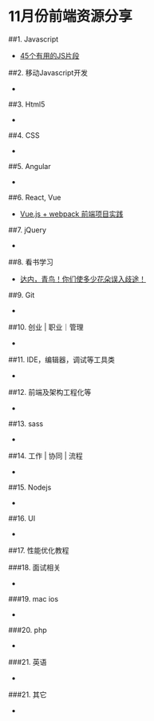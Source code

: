 # 11月份前端资源分享
##1. Javascript
- [45个有用的JS片段](http://modernweb.com/2013/12/23/45-useful-javascript-tips-tricks-and-best-practices/)

##2. 移动Javascript开发
- []()

##3. Html5
- []()

##4. CSS
- []()

##5. Angular
- []()

##6. React, Vue
- [Vue.js + webpack 前端项目实践](http://finalshares.com/read-751)

##7. jQuery
- []()


##8. 看书学习
- [达内，青鸟！你们使多少花朵误入歧途！](http://www.cnblogs.com/geniusalex/p/4928713.html)

##9. Git
- []()

##10. 创业 | 职业｜管理
- []()

##11. IDE，编辑器，调试等工具类
- []()

##12. 前端及架构工程化等
- []()

##13. sass
- []()

##14. 工作 | 协同 | 流程
- []()

##15. Nodejs
- []()

##16. UI
- []()

##17. 性能优化教程

###18. 面试相关
- []()

###19. mac ios
- []()


###20. php
- []()


###21. 英语
- []()


###21. 其它
- []()

